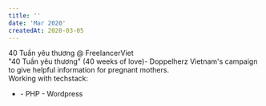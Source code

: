 ```yaml
---
title: ''
date: 'Mar 2020'
createdAt: 2020-03-05
---
```

<div class="grid gap-1">
  <div class="col-span-2">
    <div class="col-span-2">
      <span class="">
        40 Tuần yêu thương @
        <span class="text-blue-500">Freelancer</span
        ><span class="text-orange-500">Viet</span></span>
    </div>
    <div class="col-span-2 text-sm text-justify ml-2">
      "40 Tuần yêu thương" (40 weeks of love)- Doppelherz Vietnam's
      campaign to give helpful information for pregnant mothers.
    </div>
    <div class="col-span-2 text-sm text-justify ml-2 mt-2">
      <span>Working with techstack:</span>
      <ul>
        <li><span>- PHP <font-awesome-icon :icon="['fab', 'php']" size="lg" ></font-awesome-icon> - Wordpress <font-awesome-icon :icon="['fab', 'wordpress']" size="lg" ></font-awesome-icon> </span></li>
      </ul>
    </div>
  </div>
</div>
